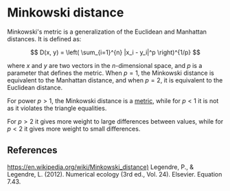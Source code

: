 # Minkowski distance

Minkowski's metric is a generalization of the Euclidean and Manhattan distances. It is defined as:

$$ D(x, y) = \left( \sum_{i=1}^{n} |x_i - y_i|^p \right)^{1/p} $$

where $x$ and $y$ are two vectors in the $n$-dimensional space, and $p$ is a parameter that defines the metric. When $p=1$, the Minkowski distance is equivalent to the Manhattan distance, and when $p=2$, it is equivalent to the Euclidean distance.

For power $p > 1$, the Minkowski distance is a [metric](../16/README.md), while for $p < 1$ it is not as it violates the triangle equalities.

For $p > 2$ it gives more weight to large differences between values, while for $p < 2$ it gives more weight to small differences. 

## References

<https://en.wikipedia.org/wiki/Minkowski_distance)>
Legendre, P., & Legendre, L. (2012). Numerical ecology (3rd ed., Vol. 24). Elsevier. Equation 7.43.

